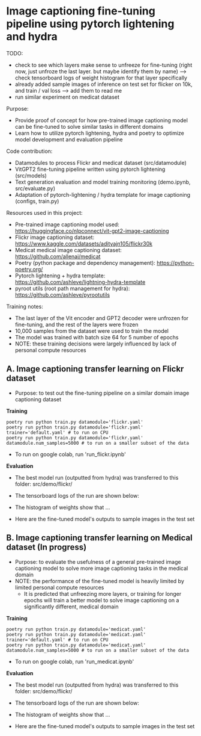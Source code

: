 # Image captioning fine-tuning pipeline using pytorch lightening and hydra

TODO:

- check to see which layers make sense to unfreeze for fine-tuning (right now, just unfroze the last layer. but maybe identify them by name) --> check tensorboard logs of weight histogram for that layer specifically
- already added sample images of inference on test set for flicker on 10k, and train / val loss --> add them to read me
- run similar experiment on medicat dataset


Purpose:
- Provide proof of concept for how pre-trained image captioning model can be fine-tuned to solve similar tasks in different domains
- Learn how to utilize pytorch lightening, hydra and poetry to optimize model development and evaluation pipeline

Code contribution:
- Datamodules to process Flickr and medicat dataset (src/datamodule)
- VitGPT2 fine-tuning pipeline written using pytorch lightening (src/models)
- Text generation evaluation and model training monitoring (demo.ipynb, src/evaluate.py)
- Adaptation of pytorch-lightening / hydra template for image captioning (configs, train.py)

Resources used in this project:
- Pre-trained image captioning model used: https://huggingface.co/nlpconnect/vit-gpt2-image-captioning
- Flickr image captioning dataset: https://www.kaggle.com/datasets/adityajn105/flickr30k
- Medicat medical image captioning dataset: https://github.com/allenai/medicat
- Poetry (python package and dependency management): https://python-poetry.org/
- Pytorch lightening + hydra template: https://github.com/ashleve/lightning-hydra-template
- pyroot utils (root path management for hydra): https://github.com/ashleve/pyrootutils

Training notes:
- The last layer of the Vit encoder and GPT2 decoder were unfrozen for fine-tuning, and the rest of the layers were frozen
- 10,000 samples from the dataset were used to train the model
- The model was trained with batch size 64 for 5 number of epochs
- NOTE: these training decisions were largely influenced by lack of personal compute resources

## A. Image captioning transfer learning on Flickr dataset

- Purpose: to test out the fine-tuning pipeline on a similar domain image captioning dataset

**Training**

```
poetry run python train.py datamodule='flickr.yaml'
poetry run python train.py datamodule='flickr.yaml' trainer='default.yaml' # to run on CPU
poetry run python train.py datamodule='flickr.yaml' datamodule.num_samples=5000 # to run on a smaller subset of the data

```

- To run on google colab, run 'run_flickr.ipynb'


**Evaluation**
- The best model run (outputted from hydra) was transferred to this folder: src/demo/flickr/


- The tensorboard logs of the run are shown below:


- The histogram of weights show that ...


- Here are the fine-tuned model's outputs to sample images in the test set



## B. Image captioning transfer learning on Medical dataset (In progress)

- Purpose: to evaluate the usefulness of a general pre-trained image captioning model to solve more image captioning tasks in the medical domain
- NOTE: the performance of the fine-tuned model is heavily limited by limited personal compute resources
  - It is predicted that unfreezing more layers, or training for longer epochs will train a better model to solve image captioning on a significantly different, medical domain

**Training**

```
poetry run python train.py datamodule='medicat.yaml'
poetry run python train.py datamodule='medicat.yaml' trainer='default.yaml' # to run on CPU
poetry run python train.py datamodule='medicat.yaml' datamodule.num_samples=5000 # to run on a smaller subset of the data
```

- To run on google colab, run 'run_medicat.ipynb'


**Evaluation**
- The best model run (outputted from hydra) was transferred to this folder: src/demo/flickr/


- The tensorboard logs of the run are shown below:


- The histogram of weights show that ...


- Here are the fine-tuned model's outputs to sample images in the test set